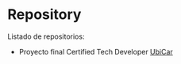 # Repository

Listado de repositorios:

 - Proyecto final Certified Tech Developer
[UbiCar](https://github.com/MelissaGarciaAngel/UbiCar)
